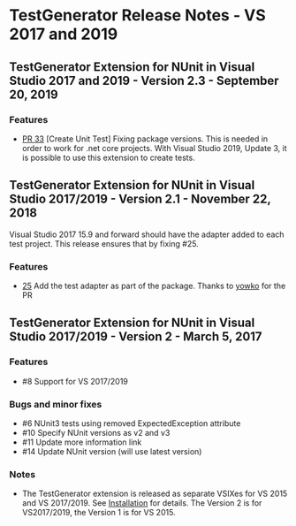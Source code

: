 # TestGenerator Release Notes - VS 2017 and 2019

## TestGenerator Extension for NUnit in Visual Studio 2017 and 2019 - Version 2.3 - September 20, 2019

### Features

* [PR 33](https://github.com/nunit/nunit-vs-testgenerator/pull/33) [Create Unit Test] Fixing package versions.  This is
  needed in order to work for .net core projects.  With Visual Studio 2019, Update 3, it is possible to use this
  extension to create tests.

## TestGenerator Extension for NUnit in Visual Studio 2017/2019 - Version 2.1 - November 22, 2018

Visual Studio 2017 15.9 and forward should have the adapter added to each test project.  This release ensures that by
fixing #25.

### Features

* [25](https://github.com/nunit/nunit-vs-testgenerator/issues/25)  Add the test adapter as part of the package.  Thanks
  to [yowko](https://github.com/yowko) for the PR

## TestGenerator Extension for NUnit in Visual Studio 2017/2019 - Version 2 - March 5, 2017

### Features

* #8 Support for VS 2017/2019

### Bugs and minor fixes

* #6 NUnit3 tests using removed ExpectedException attribute
* #10 Specify NUnit versions as v2 and v3
* #11 Update more information link
* #14 Update NUnit version (will use latest version)

### Notes

* The TestGenerator extension is released as separate VSIXes for VS 2015 and VS 2017/2019.  See
  [Installation](TestGenerator-Installation.md) for details.  The Version 2 is for VS2017/2019, the Version 1 is for VS
  2015.
